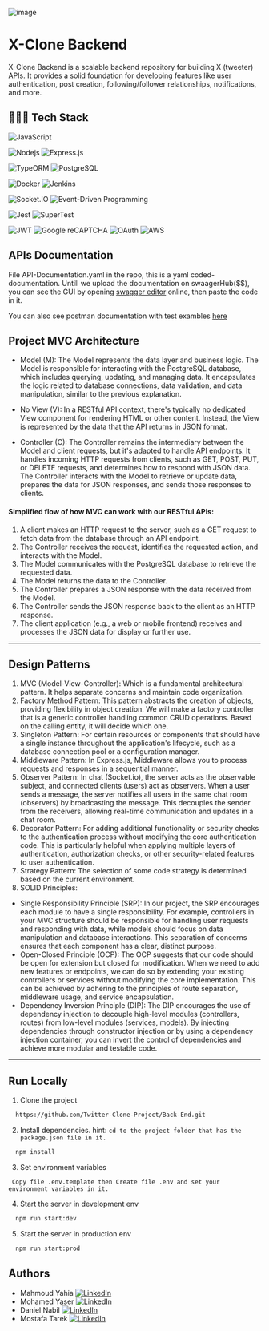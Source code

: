 ![image](https://github.com/Twitter-Clone-Project/Back-End/assets/94763036/f4fbb928-9e3f-4faf-aa22-52107e415257)

# X-Clone Backend

X-Clone Backend is a scalable backend repository for building X (tweeter) APIs. It provides a solid foundation for developing features like user authentication, post creation, following/follower relationships, notifications, and more.

## 🧑🏼‍💻 Tech Stack

![JavaScript](https://img.shields.io/badge/-JavaScript-F7DF1E?style=flat&logo=javascript&logoColor=ffffff)

![Nodejs](https://img.shields.io/badge/-Nodejs-339933?style=flat&logo=Node.js&logoColor=ffffff)
![Express.js](https://img.shields.io/badge/express.js-%23404d59.svg?style=flat&logo=express&logoColor=%2361DAFB)

![TypeORM](https://img.shields.io/badge/-TypeORM-E83524?style=flat&logo=typeorm&logoColor=ffffff)
![PostgreSQL](https://img.shields.io/badge/-PostgreSQL-336791?style=flat&logo=postgresql)

![Docker](https://img.shields.io/badge/-Docker-black?style=flat&logo=docker)
![Jenkins](https://img.shields.io/badge/-Jenkins-D24939?style=flat&logo=jenkins&logoColor=ffffff)

![Socket.IO](https://img.shields.io/badge/-Socket.IO-010101?style=flat&logo=socket.io&logoColor=ffffff)
![Event-Driven Programming](https://img.shields.io/badge/Event--Driven%20Programming-FF69B4?style=flat&logo=eventbrite&logoColor=white)

![Jest](https://img.shields.io/badge/-jest-%23C21325?style=flat&logo=jest&logoColor=white)
![SuperTest](https://img.shields.io/badge/SuperTest-3178C6?style=flat&logo=node.js&logoColor=white)

 ![JWT](https://img.shields.io/badge/JWT-black?style=flat&logo=JSON%20web%20tokens)
 ![Google reCAPTCHA](https://img.shields.io/badge/Google%20reCAPTCHA-4285F4?style=flat&logoColor=white)
 ![OAuth](https://img.shields.io/badge/OAuth-2.0-4A90E2?style=flat&logo=oauth&logoColor=white)
 ![AWS](https://img.shields.io/badge/-Amazon%20Web%20Services-232F3E?style=flat&logo=amazon-aws&logoColor=ffffff)


## APIs Documentation

File API-Documentation.yaml in the repo, this is a yaml coded-documentation. Untill we upload the documentation on swaagerHub($$), you can see the GUI by opening [swagger editor](https://editor-next.swagger.io/) online, then paste the code in it.

You can also see postman documentation with test exambles [here](https://documenter.getpostman.com/view/23936176/2s9YXe8jiV)

## Project MVC Architecture

- Model (M):
  The Model represents the data layer and business logic.
  The Model is responsible for interacting with the PostgreSQL database, which includes querying, updating, and managing data.
  It encapsulates the logic related to database connections, data validation, and data manipulation, similar to the previous explanation.

- No View (V):
  In a RESTful API context, there's typically no dedicated View component for rendering HTML or other content. Instead, the View is represented by the data that the API returns in JSON format.

- Controller (C):
  The Controller remains the intermediary between the Model and client requests, but it's adapted to handle API endpoints.
  It handles incoming HTTP requests from clients, such as GET, POST, PUT, or DELETE requests, and determines how to respond with JSON data.
  The Controller interacts with the Model to retrieve or update data, prepares the data for JSON responses, and sends those responses to clients.

#### Simplified flow of how MVC can work with our RESTful APIs:

1. A client makes an HTTP request to the server, such as a GET request to fetch data from the database through an API endpoint.
2. The Controller receives the request, identifies the requested action, and interacts with the Model.
3. The Model communicates with the PostgreSQL database to retrieve the requested data.
4. The Model returns the data to the Controller.
5. The Controller prepares a JSON response with the data received from the Model.
6. The Controller sends the JSON response back to the client as an HTTP response.
7. The client application (e.g., a web or mobile frontend) receives and processes the JSON data for display or further use.

<hr>

## Design Patterns

1. MVC (Model-View-Controller): Which is a fundamental architectural pattern. It helps separate concerns and maintain code organization.
2. Factory Method Pattern: This pattern abstracts the creation of objects, providing flexibility in object creation. We will make a factory controller that is a generic controller handling common CRUD operations. Based on the calling entity, it will decide which one.
3. Singleton Pattern: For certain resources or components that should have a single instance throughout the application's lifecycle, such as a database connection pool or a configuration manager.
4. Middleware Pattern: In Express.js, Middleware allows you to process requests and responses in a sequential manner.
5. Observer Pattern: In chat (Socket.io), the server acts as the observable subject, and connected clients (users) act as observers. When a user sends a message, the server notifies all users in the same chat room (observers) by broadcasting the message. This decouples the sender from the receivers, allowing real-time communication and updates in a chat room.
6. Decorator Pattern: For adding additional functionality or security checks to the authentication process without modifying the core authentication code. This is particularly helpful when applying multiple layers of authentication, authorization checks, or other security-related features to user authentication.
7. Strategy Pattern: The selection of some code strategy is determined based on the current environment.
8. SOLID Principles:

- Single Responsibility Principle (SRP):
  In our project, the SRP encourages each module to have a single responsibility. For example, controllers in your MVC structure should be responsible for handling user requests and responding with data, while models should focus on data manipulation and database interactions. This separation of concerns ensures that each component has a clear, distinct purpose.
- Open-Closed Principle (OCP):
  The OCP suggests that our code should be open for extension but closed for modification. When we need to add new features or endpoints, we can do so by extending your existing controllers or services without modifying the core implementation. This can be achieved by adhering to the principles of route separation, middleware usage, and service encapsulation.
- Dependency Inversion Principle (DIP):
  The DIP encourages the use of dependency injection to decouple high-level modules (controllers, routes) from low-level modules (services, models). By injecting dependencies through constructor injection or by using a dependency injection container, you can invert the control of dependencies and achieve more modular and testable code.

<hr>

## Run Locally

1. Clone the project

```bash
  https://github.com/Twitter-Clone-Project/Back-End.git
```

2. Install dependencies. hint: `cd to the project folder that has the package.json file in it.`

```bash
  npm install
```

3. Set environment variables

```
 Copy file .env.template then Create file .env and set your environment variables in it.
```

4. Start the server in development env

```bash
  npm run start:dev
```

5. Start the server in production env

```bash
  npm run start:prod
```

## Authors

- Mahmoud Yahia [![LinkedIn](https://img.shields.io/badge/LinkedIn-Connect-blue?style=flat-square&logo=linkedin)](https://www.linkedin.com/in/mahmoud-yahia-882144219/)
- Mohamed Yaser [![LinkedIn](https://img.shields.io/badge/LinkedIn-Connect-blue?style=flat-square&logo=linkedin)](https://www.linkedin.com/in/mohamed-yasser-952280226/)
- Daniel Nabil [![LinkedIn](https://img.shields.io/badge/LinkedIn-Connect-blue?style=flat-square&logo=linkedin)](https://www.linkedin.com/in/daniel-atallah01/)
- Mostafa Tarek [![LinkedIn](https://img.shields.io/badge/LinkedIn-Connect-blue?style=flat-square&logo=linkedin)]()
